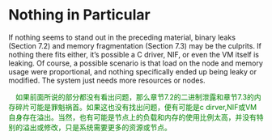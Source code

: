 # Nothing in Particular
If nothing seems to stand out in the preceding material, binary leaks (Section 7.2) and
memory fragmentation (Section 7.3) may be the culprits. If nothing there fits either, it’s
possible a C driver, NIF, or even the VM itself is leaking. Of course, a possible scenario is that load on the node and memory usage were proportional, and nothing specifically ended
up being leaky or modified. The system just needs more resources or nodes.

<p></p> <font color="green">
&emsp;如果前面所说的部分都没有看出问题，那么章节7.2的二进制泄露和章节7.3的内存碎片可能是罪魁祸首。如果这也没有找出问题，便有可能是c dirver,NIF或VM自身存在溢出。当然，也有可能是节点上的负载和内存的使用比例太高，并没有特别的溢出或修改，只是系统需要更多的资源或节点。
</font> <p></p>

